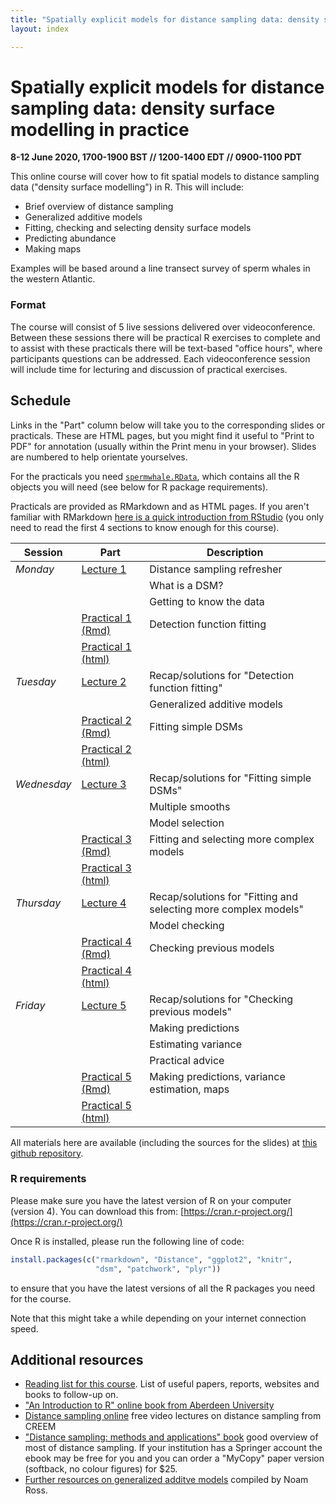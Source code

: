 ```yaml
---
title: "Spatially explicit models for distance sampling data: density surface modelling in practice"
layout: index

---
```


# Spatially explicit models for distance sampling data: density surface modelling in practice

**8-12 June 2020, 1700-1900 BST // 1200-1400 EDT // 0900-1100 PDT**

This online course will cover how to fit spatial models to distance sampling data ("density surface modelling") in R. This will include:

- Brief overview of distance sampling
- Generalized additive models
- Fitting, checking and selecting density surface models
- Predicting abundance
- Making maps

Examples will be based around a line transect survey of sperm whales in the western Atlantic.

### Format

The course will consist of 5 live sessions delivered over videoconference. Between these sessions there will be practical R exercises to complete and to assist with these practicals there will be text-based "office hours", where participants questions can be addressed. Each videoconference session will include time for lecturing and discussion of practical exercises.

## Schedule

Links in the "Part" column below will take you to the corresponding slides or practicals. These are HTML pages, but you might find it useful to "Print to PDF" for annotation (usually within the Print menu in your browser). Slides are numbered to help orientate yourselves.

For the practicals you need [`spermwhale.RData`](data/spermwhale.RData), which contains all the R objects you will need (see below for R package requirements).

Practicals are provided as RMarkdown and as HTML pages. If you aren't familiar with RMarkdown [here is a quick introduction from RStudio](https://rmarkdown.rstudio.com/lesson-1.html) (you only need to read the first 4 sections to know enough for this course).


Session     | Part                                                         | Description
------------|--------------------------------------------------------------|--------------
*Monday*    | [Lecture 1](slides/dsm1-refresher-what_is_a_dsm.html)        | Distance sampling refresher
            |                                                              | What is a DSM?
            |                                                              | Getting to know the data
            | [Practical 1 (Rmd)](practicals/01-detection-functions.Rmd)   | Detection function fitting
            | [Practical 1 (html)](practicals/01-detection-functions.html) |
*Tuesday*   | [Lecture 2](slides/dsm2-gams.html)                           | Recap/solutions for "Detection function fitting"
            |                                                              | Generalized additive models
            | [Practical 2 (Rmd)](practicals/02-simple-dsms.Rmd)          | Fitting simple DSMs
            | [Practical 2 (html)](practicals/02-simple-dsms.html)         |
*Wednesday* | [Lecture 3](slides/dsm3-multiple_smooths-section.html)       | Recap/solutions for "Fitting simple DSMs"
            |                                                              | Multiple smooths
            |                                                              | Model selection
            | [Practical 3 (Rmd)](practicals/03-multiple-smooths.Rmd)     | Fitting and selecting more complex models
            | [Practical 3 (html)](practicals/03-multiple-smooths.html)    |
*Thursday*  | [Lecture 4](slides/dsm4-model_checking.html)                 | Recap/solutions for "Fitting and selecting more complex models"
            |                                                              | Model checking
            | [Practical 4 (Rmd)](practicals/04-model-checking.html)      | Checking previous models
            | [Practical 4 (html)](practicals/04-model-checking.html)      |
*Friday*    | [Lecture 5](slides/dsm5-prediction-variance-advice.html)     | Recap/solutions for "Checking previous models"
            |                                                              | Making predictions
            |                                                              | Estimating variance
            |                                                              | Practical advice
            | [Practical 5 (Rmd)](practicals/05-prediction-variance.Rmd)  | Making predictions, variance estimation, maps
            | [Practical 5 (html)](practicals/05-prediction-variance.html) |


All materials here are available (including the sources for the slides) at [this github repository](https://github.com/distanceworkshops/online-dsm-2020).


### R requirements

Please make sure you have the latest version of R on your computer (version 4). You can download this from: [https://cran.r-project.org/](https://cran.r-project.org/)

Once R is installed, please run the following line of code:

```r
install.packages(c("rmarkdown", "Distance", "ggplot2", "knitr",
                   "dsm", "patchwork", "plyr"))
```

to ensure that you have the latest versions of all the R packages you need for the course.

Note that this might take a while depending on your internet connection speed.


## Additional resources

- [Reading list for this course](reading_list.html). List of useful papers, reports, websites and books to follow-up on.
- ["An Introduction to R" online book from Aberdeen University](https://alexd106.github.io/Rbook/)
- [Distance sampling online](https://workshops.distancesampling.org/online-course/) free video lectures on distance sampling from CREEM
- ["Distance sampling: methods and applications" book](https://www.springer.com/us/book/9783319192185) good overview of most of distance sampling. If your institution has a Springer account the ebook may be free for you and you can order a "MyCopy" paper version (softback, no colour figures) for $25.
- [Further resources on generalized additve models](https://github.com/noamross/gam-resources) compiled by Noam Ross.



